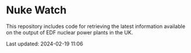 # Nuke Watch

This repository includes code for retrieving the latest information available on the output of EDF nuclear power plants in the UK.

Last updated: 2024-02-19 11:06